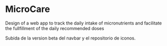 # MicroCare

Design of a web app to track the daily intake of micronutrients and facilitate the fullfillment of the daily recommended doses


Subida de la version beta del navbar y el repositorio de iconos. 
